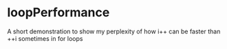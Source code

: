 # loopPerformance
A short demonstration to show my perplexity of how i++ can be faster than ++i sometimes in for loops

